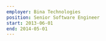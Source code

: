 ```yaml
---
employer: Bina Technologies
position: Senior Software Engineer
start: 2013-06-01
end: 2014-05-01
---
```

